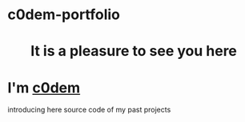 # c0dem-portfolio
<h1 align="center">It is a pleasure to see you here</h1>
<h1>I'm <a href="https://t.me/c0dembot" target="_blank">c0dem</a></h1>
introducing here source code of my past projects 


